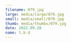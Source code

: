 ```yaml
---
filename: 079.jpg
large: media/large/079.jpg
small: media/small/079.jpg
thumb: media/thumbs/079.jpg
date: 2022.09.28
name: t.b.d
---
```

